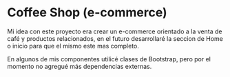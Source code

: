 # Coffee Shop (e-commerce)

Mi idea con este proyecto era crear un e-commerce orientado a la venta de café y productos relacionados, en el futuro desarrollaré la seccion de Home o inicio para que el mismo este mas completo.

En algunos de mis componentes utilicé clases de Bootstrap, pero por el momento no agregué más dependencias externas.
